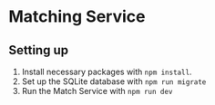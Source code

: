 # Matching Service
## Setting up
1. Install necessary packages with `npm install`.
2. Set up the SQLite database with `npm run migrate`
3. Run the Match Service with `npm run dev`


